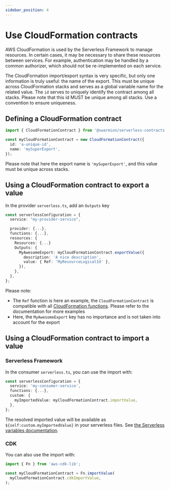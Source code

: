 ```yaml
---
sidebar_position: 4
---
```


# Use CloudFormation contracts

AWS CloudFormation is used by the Serverless Framework to manage resources. In certain cases, it may be necessary to share these resources between services. For example, authentication may be handled by a common authorizer, which should not be re-implemented on each service.

The CloudFormation import/export syntax is very specific, but only one information is truly useful: the name of the export. This must be unique across CloudFormation stacks and serves as a global variable name for the related value. The `id` serves to uniquely identify the contract among all stacks. Please note that this id MUST be unique among all stacks. Use a convention to ensure uniqueness.

## Defining a CloudFormation contract

```ts
import { CloudFormationContract } from '@swarmion/serverless-contracts';

const myCloudFormationContract = new CloudFormationContract({
  id: 'a-unique-id',
  name: 'mySuperExport',
});
```

Please note that here the export name is `'mySuperExport'`, and this value must be unique across stacks.

## Using a CloudFormation contract to export a value

In the provider `serverless.ts`, add an `Outputs` key

```ts
const serverlessConfiguration = {
  service: "my-provider-service",

  provider: {...},
  functions: {...},
  resources: {
    Resources: {...}
    Outputs: {
      MyAwesomeExport: myCloudFormationContract.exportValue({
        description: 'A nice description',
        value: { Ref: 'MyResourceLogicalId' },
      }),
    },
  },
};
```

Please note:

- The `Ref` function is here an example, the `CloudFormationContract` is compatible with all [CloudFormation functions](https://docs.aws.amazon.com/AWSCloudFormation/latest/UserGuide/intrinsic-function-reference.html). Please refer to the documentation for more examples
- Here, the `MyAwesomeExport` key has no importance and is not taken into account for the export

## Using a CloudFormation contract to import a value

### Serverless Framework

In the consumer `serverless.ts`, you can use the import with:

```ts
const serverlessConfiguration = {
  service: 'my-consumer-service',
  functions: {...},
  custom: {
    myImportedValue: myCloudFormationContract.importValue,
  },
};
```

The resolved imported value will be available as `${self:custom.myImportedValue}` in your serverless files. See [the Serverless variables documentation](https://www.serverless.com/framework/docs/providers/aws/guide/variables/#reference-properties-in-serverlessyml).

### CDK

You can also use the import with:

```ts
import { Fn } from 'aws-cdk-lib';

const myCloudFormationContract = Fn.importValue(
  myCloudformationContract.cdkImportValue,
);
```
